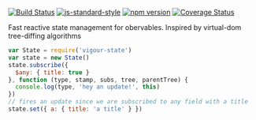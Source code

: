 <!-- VDOC.badges travis; standard; npm; coveralls -->
<!-- DON'T EDIT THIS SECTION (including comments), INSTEAD RE-RUN `vdoc` TO UPDATE -->
[![Build Status](https://travis-ci.org/vigour-io/state.svg?branch=master)](https://travis-ci.org/vigour-io/state)
[![js-standard-style](https://img.shields.io/badge/code%20style-standard-brightgreen.svg)](http://standardjs.com/)
[![npm version](https://badge.fury.io/js/vigour-state.svg)](https://badge.fury.io/js/vigour-state)
[![Coverage Status](https://coveralls.io/repos/github/vigour-io/state/badge.svg?branch=master&cachebust)](https://coveralls.io/github/vigour-io/state?branch=master)

<!-- VDOC END -->
Fast reactive state management for obervables.
Inspired by virtual-dom tree-diffing algorithms

```javascript
var State = require('vigour-state')
var state = new State()
state.subscribe({
  $any: { title: true }
}, function (type, stamp, subs, tree, parentTree) {
  console.log(type, 'hey an update!', this)
})
// fires an update since we are subscribed to any field with a title
state.set({ a: { title: 'a title' } })
```
